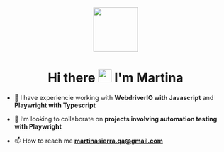 <div id="header" align="center">
  <img src="https://media.giphy.com/media/M9gbBd9nbDrOTu1Mqx/giphy.gif" width="100"/>
</div>
<h1 align="center">Hi there  <img src="https://media.giphy.com/media/hvRJCLFzcasrR4ia7z/giphy.gif" width="30px"/> I'm Martina</h1>

- 🤖 I have experiencie working with **WebdriverIO with Javascript** and **Playwright with Typescript**

- 👯 I’m looking to collaborate on **projects involving automation testing with Playwright**

- 📫 How to reach me **martinasierra.qa@gmail.com**
